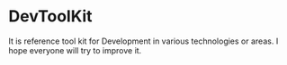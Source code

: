 # DevToolKit
It is reference tool kit for Development in various technologies or areas. I hope everyone will try to improve it.
